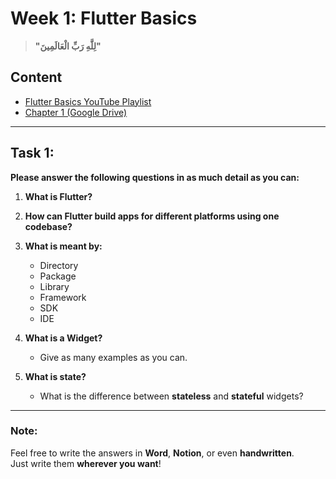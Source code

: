 # Week 1: Flutter Basics

> **"لِلَّهِ رَبِّ الْعَالَمِينَ"**

## Content
- [Flutter Basics YouTube Playlist](https://youtube.com/playlist?list=PL3aG1K3LWCrfDDYJkIjOERHdxVEtkp6T3&si=BsoANtb6WgQU37wv)
- [Chapter 1 (Google Drive)](https://drive.google.com/file/d/1dx7eWezWqsNK_zwo5O1sBHx2tQLTFMsO/view?usp=sharing)

---

## Task 1:
**Please answer the following questions in as much detail as you can:**

1. **What is Flutter?**

2. **How can Flutter build apps for different platforms using one codebase?**

3. **What is meant by:**
   - Directory  
   - Package  
   - Library  
   - Framework  
   - SDK  
   - IDE  

4. **What is a Widget?**  
   - Give as many examples as you can.

5. **What is state?**  
   - What is the difference between **stateless** and **stateful** widgets?

---

### Note:
Feel free to write the answers in **Word**, **Notion**, or even **handwritten**.  
Just write them **wherever you want**!
